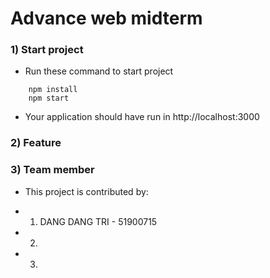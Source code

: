 # Advance web midterm

### 1) Start project 

-   Run these command to start project

```
    npm install 
    npm start
```

-   Your application should have run in http://localhost:3000

### 2) Feature

### 3) Team member

-   This project is contributed by:

-   1) DANG DANG TRI - 51900715

-   2)

-   3)